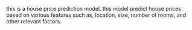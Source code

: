 this is a house price prediction model. this model  predict house
prices based on various features such as, location, size, number of rooms, and other
relevant factors.
